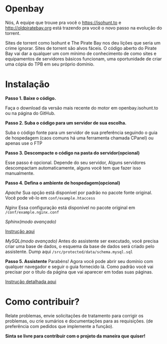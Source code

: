 Openbay
=======
Nós, A equipe que trouxe pra você o https://isohunt.to e http://oldpiratebay.org está trazendo pra você o novo passo 
na evolução do torrent.

Sites de torrent como Isohunt e The Pirate Bay nos deu lições que seria um crime ignorar.
Sites de torrent são alvos fáceis. O código aberto do Pirate Bay vai dar a qualquer um com mínimo de conhecimento de 
como sites e equipamentos de servidores básicos funcionam, uma oportunidade de criar uma cópia do TPB em seu próprio 
domínio.

Instalação
=======

**Passo 1. Baixe o código.**

Faça o download da versão mais recente do motor em openbay.isohunt.to ou na página do GitHub.

**Passo 2. Suba o código para um servidor de sua escolha.**

Suba o código fonte para um servidor de sua preferência seguindo o guia de hospedagem 
(caos comuns há uma ferramenta chamada CPanel) ou apenas use o FTP

**Passo 3. Descompacte o código na pasta do servidor(opcional)**

Esse passo é opcional. Depende do seu servidor, Alguns servidores descompactam automaticamente, alguns você tem que 
fazer isso manualmente.

**Passo 4. Defina o ambiente de hospedagem(opcional)**

*Apache*
Sua opção está disponível por padrão no pacote fonte original. Você pode vê-lo em `conf/example.htaccess`

*Nginx*
Essa configuração está disponível no pacote original em `/conf/example.nginx.conf`

*Sphinx(modo avançado)*

[Instrução aqui](https://github.com/isohuntto/openbay/wiki/sphinx)

*MySQL(modo avançado)*
Antes do assistente ser executado, você precisa criar uma base de dados, o esquema da base de dados será criado pelo
assistente. Dump aqui `/src/protected/data/schema.mysql.sql`

**Passo 5. Assistente**
Parabéns! Agora você pode abrir seu domínio com qualquer navegador e seguir o guia fornecido lá. Como padrão você vai
precisar por o título da página que vai aparecer em todas suas páginas.

[Instrução detalhada aqui](https://github.com/isohuntto/openbay/wiki/shared-hosting-guide)

Como contribuir?
=======
Relate problemas, envie solicitações de tratamento para corrigir os problemas, ou crie sumários e documentações para as
requisições. (de preferência com pedidos que implemente a função).

**Sinta se livre para contribuir com o projeto da maneira que quiser!**
